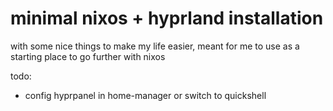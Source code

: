 # minimal nixos + hyprland installation

with some nice things to make my life easier, meant for me to use as a starting place to go further with nixos

todo:
- config hyprpanel in home-manager or switch to quickshell
